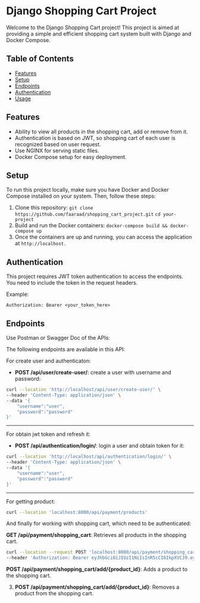 # Django Shopping Cart Project

Welcome to the Django Shopping Cart project! This project is aimed at providing a simple and efficient shopping cart system built with Django and Docker Compose.

## Table of Contents
- [Features](#features)
- [Setup](#setup)
- [Endpoints](#endpoints)
- [Authentication](#authentication)
- [Usage](#usage)

## Features

- Ability to view all products in the shopping cart, add or remove from it.
- Authentication is based on JWT, so shopping cart of each user is recognized based on user request.
- Use NGINX for serving static files.
- Docker Compose setup for easy deployment.

## Setup

To run this project locally, make sure you have Docker and Docker Compose installed on your system. Then, follow these steps:

1. Clone this repository:
`git clone https://github.com/faaraad/shopping_cart_project.git` 
`cd your-project`
2. Build and run the Docker containers:
`docker-compose build && docker-compose up`
3. Once the containers are up and running, you can access the application at `http://localhost`.


## Authentication

This project requires JWT token authentication to access the endpoints. You need to include the token in the request headers.

Example:
```
Authorization: Bearer <your_token_here>
```

## Endpoints
Use Postman or Swagger Doc of the APIs:


The following endpoints are available in this API:

For create user and authenticaton:
- **POST /api/user/create-user/**: create a user with username and password:
```bash
curl --location 'http://localhost/api/user/create-user/' \
--header 'Content-Type: application/json' \
--data '{
    "username":"user",
    "password":"password"
}'
```
---
For obtain jwt token and refresh it:
- **POST /api/authentication/login/**: login a user and obtain token for it:
```bash
curl --location 'http://localhost/api/authentication/login/' \
--header 'Content-Type: application/json' \
--data '{
    "username":"user",
    "password":"password"
}'
```
---
For getting product:
```bash
curl --location 'localhost:8000/api/payment/products'
```
And finally for working with shopping cart, which need to be authenticated:

**GET /api/payment/shopping_cart**: Retrieves all products in the shopping cart.
```bash
curl --location --request POST 'localhost:8000/api/payment/shopping_cart/add/1/' \
--header 'Authorization: Bearer eyJhbGciOiJIUzI1NiIsInR5cCI6IkpXVCJ9.eyJ0b2tlbl90eXBlIjoiYWNjZXNzIiwiZXhwIjoxNzEzNDUxNzg3LCJpYXQiOjE3MTM0NTE0ODcsImp0aSI6IjYwOTRjZDhmN2RkNzRhODQ4NGJlYzZlMjMwNjRlNTI4IiwidXNlcl9pZCI6MX0.luOwEca_OM8I-a48-glUR9ozGsxgfMR6rCM1iHYlcN0'
```
**POST /api/payment/shopping_cart/add/{product_id}**: Adds a product to the shopping cart.

3. **POST /api/payment/shopping_cart/add/{product_id}**: Removes a product from the shopping cart.
